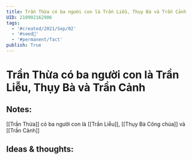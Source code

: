 ```yaml
---
title: Trần Thừa có ba người con là Trần Liễu, Thụy Bà và Trần Cảnh
UID: 210902162906
tags:
  - '#created/2021/Sep/02'
  - '#seed🥜'
  - '#permanent/fact'
publish: True
---
```

# Trần Thừa có ba người con là Trần Liễu, Thụy Bà và Trần Cảnh

## Notes:
[[Trần Thừa]] có ba người con là [[Trần Liễu]], [[Thụy Bà Công chúa]] và [[Trần Cảnh]]

## Ideas & thoughts:
